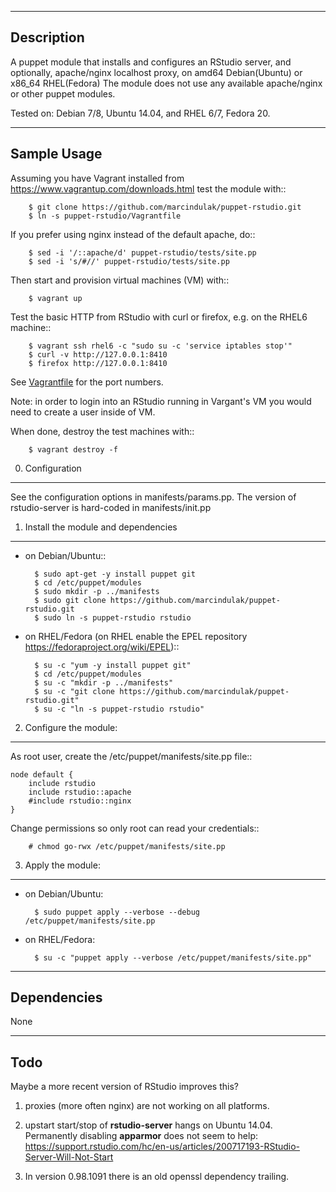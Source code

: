 -----------
Description
-----------

A puppet module that installs and configures an RStudio server, and
optionally, apache/nginx localhost proxy, on amd64 Debian(Ubuntu) or x86_64 RHEL(Fedora)
The module does not use any available apache/nginx or other puppet modules.

Tested on: Debian 7/8, Ubuntu 14.04, and RHEL 6/7, Fedora 20.

------------
Sample Usage
------------

Assuming you have Vagrant installed from https://www.vagrantup.com/downloads.html
test the module with::

        $ git clone https://github.com/marcindulak/puppet-rstudio.git
        $ ln -s puppet-rstudio/Vagrantfile

If you prefer using nginx instead of the default apache, do::

        $ sed -i '/::apache/d' puppet-rstudio/tests/site.pp
        $ sed -i 's/#//' puppet-rstudio/tests/site.pp

Then start and provision virtual machines (VM) with::

        $ vagrant up

Test the basic HTTP from RStudio with curl or firefox, e.g. on the RHEL6 machine::

        $ vagrant ssh rhel6 -c "sudo su -c 'service iptables stop'"
        $ curl -v http://127.0.0.1:8410
        $ firefox http://127.0.0.1:8410

See [Vagrantfile](Vagrantfile) for the port numbers.

Note: in order to login into an RStudio running in Vargant's VM
you would need to create a user inside of VM.

When done, destroy the test machines with::

        $ vagrant destroy -f


0. Configuration
----------------

See the configuration options in manifests/params.pp.
The version of rstudio-server is hard-coded in manifests/init.pp


1. Install the module and dependencies
--------------------------------------

* on Debian/Ubuntu::

        $ sudo apt-get -y install puppet git
        $ cd /etc/puppet/modules
        $ sudo mkdir -p ../manifests
        $ sudo git clone https://github.com/marcindulak/puppet-rstudio.git
        $ sudo ln -s puppet-rstudio rstudio

* on RHEL/Fedora (on RHEL enable the EPEL repository https://fedoraproject.org/wiki/EPEL)::

        $ su -c "yum -y install puppet git"
        $ cd /etc/puppet/modules
        $ su -c "mkdir -p ../manifests"
        $ su -c "git clone https://github.com/marcindulak/puppet-rstudio.git"
        $ su -c "ln -s puppet-rstudio rstudio"


2. Configure the module:
-------------------------------------------------------------------------

As root user, create the /etc/puppet/manifests/site.pp file::

    node default {
        include rstudio
        include rstudio::apache
        #include rstudio::nginx
    }

Change permissions so only root can read your credentials::

        # chmod go-rwx /etc/puppet/manifests/site.pp


3. Apply the module:
--------------------

* on Debian/Ubuntu:

        $ sudo puppet apply --verbose --debug /etc/puppet/manifests/site.pp

* on RHEL/Fedora:

        $ su -c "puppet apply --verbose /etc/puppet/manifests/site.pp"


------------
Dependencies
------------

None


----
Todo
----

Maybe a more recent version of RStudio improves this?

1. proxies (more often nginx) are not working on all platforms.

2. upstart start/stop of **rstudio-server** hangs on Ubuntu 14.04.
   Permanently disabling **apparmor** does not seem to help:
   https://support.rstudio.com/hc/en-us/articles/200717193-RStudio-Server-Will-Not-Start

3. In version 0.98.1091 there is an old openssl dependency trailing.

